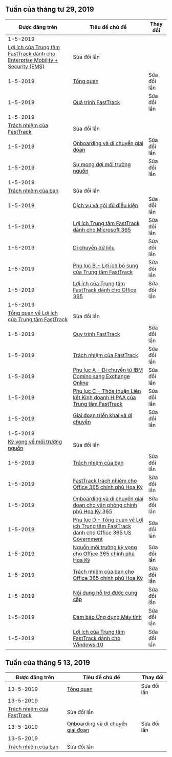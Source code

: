 <!-- This file is generated automatically each week. Changes made to this file will be overwritten.-->




## <a name="week-of-april-29-2019"></a>Tuần của tháng tư 29, 2019


| Được đăng trên |Tiêu đề chủ đề | Thay đổi |
|------|------------|--------|
| 1-5-2019 | 
  [Lợi ích của Trung tâm FastTrack dành cho Enterprise Mobility + Security (EMS)](/FastTrack/ems-fasttrack-benefit-for-ems) | Sửa đổi lần |
| 1-5-2019 | [Tổng quan](/FastTrack/ems-fasttrack-benefit-overview) | Sửa đổi lần |
| 1-5-2019 | [Quá trình FastTrack](/FastTrack/ems-fasttrack-process) | Sửa đổi lần |
| 1-5-2019 | 
  [Trách nhiệm của FastTrack](/FastTrack/ems-fasttrack-responsibilities) | Sửa đổi lần |
| 1-5-2019 | [Onboarding và di chuyển giai đoạn](/FastTrack/ems-onboarding-phases) | Sửa đổi lần |
| 1-5-2019 | [Sự mong đợi môi trường nguồn](/FastTrack/ems-source-environment-expectations) | Sửa đổi lần |
| 1-5-2019 | 
  [Trách nhiệm của bạn](/FastTrack/ems-your-responsibilities) | Sửa đổi lần |
| 1-5-2019 | [Dịch vụ và gói đủ điều kiện](/FastTrack/m365-eligible-services-and-plans) | Sửa đổi lần |
| 1-5-2019 | [Lợi ích Trung tâm FastTrack dành cho Microsoft 365](/FastTrack/m365-fasttrack-benefit-overview) | Sửa đổi lần |
| 1-5-2019 | [Di chuyển dữ liệu](/FastTrack/o365-data-migration) | Sửa đổi lần |
| 1-5-2019 | [Phụ lục B - Lợi ích bổ sung của Trung tâm FastTrack](/FastTrack/o365-fasttrack-additional-benefits) | Sửa đổi lần |
| 1-5-2019 | [Lợi ích của Trung tâm FastTrack dành cho Office 365](/FastTrack/o365-fasttrack-benefit-for-office-365) | Sửa đổi lần |
| 1-5-2019 | 
  [Tổng quan về Lợi ích của Trung tâm FastTrack](/FastTrack/o365-fasttrack-benefit-overview) | Sửa đổi lần |
| 1-5-2019 | [Quy trình FastTrack](/FastTrack/o365-fasttrack-process) | Sửa đổi lần |
| 1-5-2019 | [Trách nhiệm của FastTrack](/FastTrack/o365-fasttrack-responsibilities) | Sửa đổi lần |
| 1-5-2019 | [Phụ lục A - Di chuyển từ IBM Domino sang Exchange Online](/FastTrack/o365-from-ibm-domino-to-exchange-online) | Sửa đổi lần |
| 1-5-2019 | [Phụ lục C - Thỏa thuận Liên kết Kinh doanh HIPAA của Trung tâm FastTrack](/FastTrack/o365-hipaa-business-associate-agreement) | Sửa đổi lần |
| 1-5-2019 | [Giai đoạn triển khai và di chuyển](/FastTrack/o365-onboarding-and-migration) | Sửa đổi lần |
| 1-5-2019 | 
  [Kỳ vọng về môi trường nguồn](/FastTrack/o365-source-environment-expectations) | Sửa đổi lần |
| 1-5-2019 | [Trách nhiệm của bạn](/FastTrack/o365-your-responsibilities) | Sửa đổi lần |
| 1-5-2019 | [FastTrack trách nhiệm cho Office 365 chính phủ Hoa Kỳ](/FastTrack/us-gov-appendix-fasttrack-responsibilities) | Sửa đổi lần |
| 1-5-2019 | [Onboarding và di chuyển giai đoạn cho văn phòng chính phủ Hoa Kỳ 365](/FastTrack/us-gov-appendix-onboarding-and-migration) | Sửa đổi lần |
| 1-5-2019 | [Phụ lục D - Tổng quan về Lợi ích Trung tâm FastTrack dành cho Office 365 US Government](/FastTrack/us-gov-appendix-overview) | Sửa đổi lần |
| 1-5-2019 | [Nguồn môi trường kỳ vọng cho Office 365 chính phủ Hoa Kỳ](/FastTrack/us-gov-appendix-source-environment-expectations) | Sửa đổi lần |
| 1-5-2019 | [Trách nhiệm của bạn cho Office 365 chính phủ Hoa Kỳ](/FastTrack/us-gov-appendix-your-responsibilities) | Sửa đổi lần |
| 1-5-2019 | [Nội dung hỗ trợ được cung cấp](/FastTrack/win-10-daa-assistance-offered) | Sửa đổi lần |
| 1-5-2019 | [Đảm bảo Ứng dụng Máy tính ](/FastTrack/win-10-desktop-app-assure) | Sửa đổi lần |
| 1-5-2019 | [Lợi ích của Trung tâm FastTrack dành cho Windows 10](/FastTrack/win-10-fasttrack-benefit-for-windows-10) | Sửa đổi lần |


## <a name="week-of-may-13-2019"></a>Tuần của tháng 5 13, 2019


| Được đăng trên |Tiêu đề chủ đề | Thay đổi |
|------|------------|--------|
| 13-5-2019 | [Tổng quan](/FastTrack/ems-fasttrack-benefit-overview) | Sửa đổi lần |
| 13-5-2019 | 
  [Trách nhiệm của FastTrack](/FastTrack/ems-fasttrack-responsibilities) | Sửa đổi lần |
| 13-5-2019 | [Onboarding và di chuyển giai đoạn](/FastTrack/ems-onboarding-phases) | Sửa đổi lần |
| 13-5-2019 | 
  [Trách nhiệm của bạn](/FastTrack/ems-your-responsibilities) | Sửa đổi lần |
